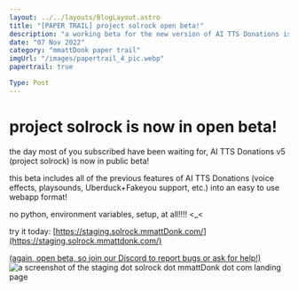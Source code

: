 ```yaml
---
layout: ../../layouts/BlogLayout.astro
title: "[PAPER TRAIL] project solrock open beta!"
description: "a working beta for the new version of AI TTS Donations is now (and has been) in beta!"
date: "07 Nov 2022"
category: "mmattDonk paper trail"
imgUrl: "/images/papertrail_4_pic.webp"
papertrail: true

Type: Post
---
```


# project solrock is now in open beta!

the day most of you subscribed have been waiting for, AI TTS Donations v5 (project solrock) is now in public beta!

this beta includes all of the previous features of AI TTS Donations (voice effects, playsounds, Uberduck+Fakeyou support, etc.) into an easy to use webapp format!

no python, environment variables, setup, at all!!!! <\_<

try it today: [https://staging.solrock.mmattDonk.com/](https://staging.solrock.mmattdonk.com/)

[(again, open beta, so join our Discord to report bugs or ask for help!)](https://discord.gg/VUAjRrkZVJ)
![a screenshot of the staging dot solrock dot mmattDonk dot com landing page](/images/landing_page_ss.webp)

